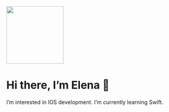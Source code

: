 <img src="https://user-images.githubusercontent.com/89098002/166155379-801c911f-e163-4331-9148-bf24c5181608.png" width="150">

# Hi there, I’m Elena 👋 #

I’m interested in IOS development.
I’m currently learning Swift. 



